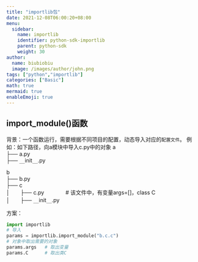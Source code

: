 ```yaml
---
title: "importlib包"
date: 2021-12-08T06:00:20+08:00
menu:
  sidebar:
    name: importlib
    identifier: python-sdk-importlib
    parent: python-sdk
    weight: 30
author:
  name: biubiobiu
  image: /images/author/john.png
tags: ["python","importlib"]
categories: ["Basic"]
math: true
mermaid: true
enableEmoji: true
---
```


## import_module()函数
背景：一个函数运行，需要根据不同项目的配置，动态导入对应的`配置文件`。
例如：如下路径，向a模块中导入c.py中的对象
a  
├── a.py  
├── `__`init`__`.py  

b  
├── b.py  
├── c    
│　　├── c.py　　　　# 该文件中，有变量args=[]，class C  
│　　├── `__`init`__`.py  
  

方案：

```python
import importlib
# 导入
params = importlib.import_module("b.c.c") 
# 对象中取出需要的对象
params.args   # 取出变量
params.C      # 取出类C
```

